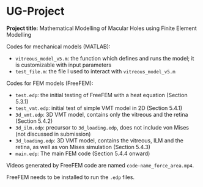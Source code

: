 # UG-Project

**Project title:** Mathematical Modelling of Macular Holes using Finite Element Modelling

Codes for mechanical models (MATLAB):
* ```vitreous_model_v5.m```: the function which defines and runs the model; it is customizable with input parameters
* ```test_file.m```: the file I used to interact with  ```vitreous_model_v5.m```

Codes for FEM models (FreeFEM):
* ```test.edp```: the initial testing of FreeFEM with a heat equation (Section 5.3.1)
* ```test_vmt.edp```: initial test of simple VMT model in 2D (Section 5.4.1)
* ```3d_vmt.edp```: 3D VMT model, contains only the vitreous and the retina (Section 5.4.2)
* ```3d_ilm.edp```: precursor to ```3d_loading.edp```, does not include von Mises (not discussed in submission)
* ```3d_loading.edp```: 3D VMT model, contains the vitreous, ILM and the retina, as well as von Mises simulation (Section 5.4.3)
* ```main.edp```: The main FEM code (Section 5.4.4 onward)

Videos generated by FreeFEM code are named ```code-name_force_area.mp4```.

FreeFEM needs to be installed to run the ```.edp``` files.
